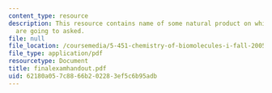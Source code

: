 ```yaml
---
content_type: resource
description: This resource contains name of some natural product on which questions
  are going to asked.
file: null
file_location: /coursemedia/5-451-chemistry-of-biomolecules-i-fall-2005/62180a057c8866b202283ef5c6b95adb_finalexamhandout.pdf
file_type: application/pdf
resourcetype: Document
title: finalexamhandout.pdf
uid: 62180a05-7c88-66b2-0228-3ef5c6b95adb
---
```

